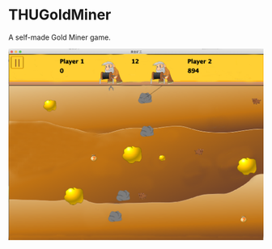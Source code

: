 # THUGoldMiner
A self-made Gold Miner game.

![Demo](https://github.com/TianhuaTao/THUGoldMiner/blob/master/demo.png?raw=true)
